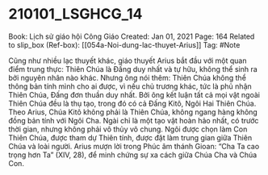 # 210101_LSGHCG_14

Book: Lịch sử giáo hội Công Giáo
Created: Jan 01, 2021
Page: 164
Related to slip_box (Ref-box): [[054a-Noi-dung-lac-thuyet-Arius]]
Tag: #Note

Cũng như nhiều lạc thuyết khác, giáo thuyết Arius bắt đầu với một quan điểm trung thực: Thiên Chúa là Đấng duy nhất và tự hữu, không thể sinh ra bởi nguyên nhân nào khác. Nhưng ông nói thêm: Thiên Chúa không thể thông bản tính mình cho ai được, vì nếu chủ trương khác, tức là phủ nhận Thiên Chúa, Đấng đơn thuần duy nhất. Bởi ông kết luận tất cả mọi vật ngoài Thiên Chúa đều là thụ tạo, trong đó có cả Đấng Kitô, Ngôi Hai Thiên Chúa. Theo Arius, Chúa Kitô không phải là Thiên Chúa, không ngang hàng không đồng bản tính với Ngôi Cha. Ngài chỉ là một tạo vật hoàn hảo nhất, có trước thời gian, nhưng không phải vô thủy vô chung. Ngôi được chọn làm Con Thiên Chúa, được tham dự Thiên tính, được đặt làm trung gian giữa Thiên Chúa và loài người. Arius mượn lời trong Phúc âm thánh Gioan: “Cha Ta cao trọng hơn Ta” (XIV, 28), để minh chứng sự xa cách giữa Chúa Cha và Chúa Con.